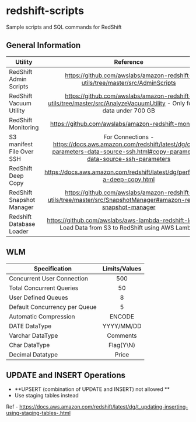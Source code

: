 # redshift-scripts
Sample scripts and SQL commands for RedShift

## General Information

| Utility   |      Reference      |
|----------|:-------------:|
| RedShift Admin Scripts |  https://github.com/awslabs/amazon-redshift-utils/tree/master/src/AdminScripts |
| RedShift Vacuum Utility | https://github.com/awslabs/amazon-redshift-utils/tree/master/src/AnalyzeVacuumUtility - Only for table data under 700 GB|
| RedShift Monitoring | https://github.com/awslabs/amazon-redshift-monitoring |
| S3 manifest File Over SSH | For Connections - https://docs.aws.amazon.com/redshift/latest/dg/copy-parameters-data-source-ssh.html#copy-parameters-data-source-ssh-parameters |
| RedShift Deep Copy | https://docs.aws.amazon.com/redshift/latest/dg/performing-a-deep-copy.html |
| RedShift Snapshot Manager | https://github.com/awslabs/amazon-redshift-utils/tree/master/src/SnapshotManager#amazon-redshift-snapshot-manager |
| Redshift Database Loader | https://github.com/awslabs/aws-lambda-redshift-loader - Load Data from S3 to RedShift using AWS Lambda |

## WLM

|  Specification  |      Limits/Values   |
|----------|:-------------:|
| Concurrent User Connection |  500 |
| Total Concurrent Queries | 50 |
| User Defined Queues | 8 |
| Default Concurrency per Queue | 5 |
| Automatic Compression | ENCODE |
| DATE DataType | YYYY/MM/DD |
| Varchar DataType | Comments |
| Char DataType| Flag(Y\N)|
| Decimal Datatype | Price |

## UPDATE and INSERT Operations

* **UPSERT (combination of UPDATE and INSERT) not allowed **
* Use staging tables instead

Ref - https://docs.aws.amazon.com/redshift/latest/dg/t_updating-inserting-using-staging-tables-.html

